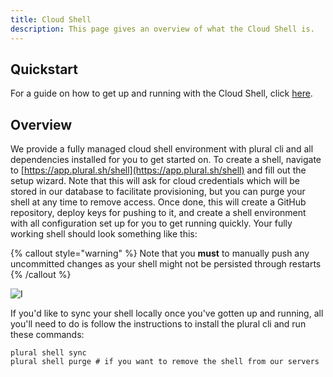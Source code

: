 ```yaml
---
title: Cloud Shell
description: This page gives an overview of what the Cloud Shell is.
---
```


## Quickstart

For a guide on how to get up and running with the Cloud Shell, click [here](/basic-setup-and-deployment/cloud-shell-quickstart).

## Overview

We provide a fully managed cloud shell environment with plural cli and all dependencies installed for you to get started on. To create a shell, navigate to [https://app.plural.sh/shell](https://app.plural.sh/shell) and fill out the setup wizard. Note that this will ask for cloud credentials which will be stored in our database to facilitate provisioning, but you can purge your shell at any time to remove access. Once done, this will create a GitHub repository, deploy keys for pushing to it, and create a shell environment with all configuration set up for you to get running quickly. Your fully working shell should look something like this:

{% callout style="warning" %}
Note that you **must** to manually push any uncommitted changes as your shell might not be persisted through restarts
{% /callout %}

![I](</assets/Screen Shot 2022-02-18 at 1.01.22 PM.png>)

If you'd like to sync your shell locally once you've gotten up and running, all you'll need to do is follow the instructions to install the plural cli and run these commands:

```
plural shell sync
plural shell purge # if you want to remove the shell from our servers
```
